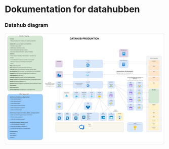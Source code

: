 # Dokumentation for datahubben

### Datahub diagram

![DatahubProduktion](/Datahub%20-%20Produktion.png)
